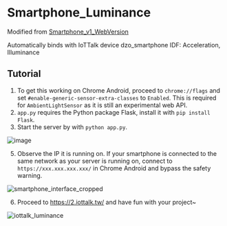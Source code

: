 # Smartphone_Luminance
Modified from [Smartphone_v1_WebVersion](https://github.com/tsaiwn/Smartphone_v1_WebVersion/)

Automatically binds with IoTTalk device dzo_smartphone
IDF: Acceleration, Illuminance

## Tutorial
1. To get this working on Chrome Android, proceed to `chrome://flags` and set `#enable-generic-sensor-extra-classes` to `Enabled`.
This is required for `AmbientLightSensor` as it is still an experimental web API.
2. `app.py` requires the Python package Flask, install it with `pip install Flask`.
3. Start the server by with `python app.py`.

![image](https://github.com/dariuslung/Smartphone_Luminance/assets/90674518/26c9909e-a773-49fb-b4eb-ae429ae4d5f5)

5. Observe the IP it is running on.
If your smartphone is connected to the same network as your server is running on, connect to `https://xxx.xxx.xxx.xxx/` in Chrome Android and bypass the safety warning.

![smartphone_interface_cropped](https://github.com/dariuslung/Smartphone_Luminance/assets/90674518/17a9d0ed-fb57-4b8e-ae81-6042dabc03d6)

6. Proceed to https://2.iottalk.tw/ and have fun with your project~

![iottalk_luminance](https://github.com/dariuslung/Smartphone_Luminance/assets/90674518/24068c9b-9b10-41e8-af40-e5021b01c513)
